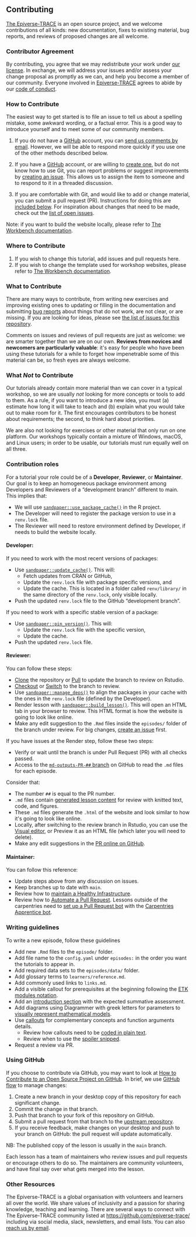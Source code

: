## Contributing

[The Epiverse-TRACE][cp-site] is an open source
project, and we welcome contributions of all kinds: new documentation, fixes to
existing material, bug reports, and reviews of proposed changes are all
welcome.

### Contributor Agreement

By contributing, you agree that we may redistribute your work under [our
license](LICENSE.md). In exchange, we will address your issues and/or assess
your change proposal as promptly as we can, and help you become a member of our
community. Everyone involved in [Epiverse-TRACE][cp-site] agrees to abide by
our [code of conduct](CODE_OF_CONDUCT.md).

### How to Contribute

The easiest way to get started is to file an issue to tell us about a spelling
mistake, some awkward wording, or a factual error. This is a good way to
introduce yourself and to meet some of our community members.

1. If you do not have a [GitHub][github] account, you can [send us comments by
   email][contact]. However, we will be able to respond more quickly if you use
   one of the other methods described below.

2. If you have a [GitHub][github] account, or are willing to [create
   one][github-join], but do not know how to use Git, you can report problems
   or suggest improvements by [creating an issue][repo-issues]. This allows us
   to assign the item to someone and to respond to it in a threaded discussion.

3. If you are comfortable with Git, and would like to add or change material,
   you can submit a pull request (PR). Instructions for doing this are
   [included below](#using-github). For inspiration about changes that need to
   be made, check out the [list of open issues][issues].

Note: if you want to build the website locally, please refer to [The Workbench
documentation][template-doc].

### Where to Contribute

1. If you wish to change this tutorial, add issues and pull requests here.
2. If you wish to change the template used for workshop websites, please refer
   to [The Workbench documentation][template-doc].


### What to Contribute

There are many ways to contribute, from writing new exercises and improving
existing ones to updating or filling in the documentation and submitting [bug
reports][issues] about things that do not work, are not clear, or are missing.
If you are looking for ideas, please see [the list of issues for this
repository][repo-issues].

Comments on issues and reviews of pull requests are just as welcome: we are
smarter together than we are on our own. **Reviews from novices and newcomers
are particularly valuable**: it's easy for people who have been using these
tutorials for a while to forget how impenetrable some of this material can be, so
fresh eyes are always welcome.

### What *Not* to Contribute

Our tutorials already contain more material than we can cover in a typical
workshop, so we are usually *not* looking for more concepts or tools to add to
them. As a rule, if you want to introduce a new idea, you must (a) estimate how
long it will take to teach and (b) explain what you would take out to make room
for it. The first encourages contributors to be honest about requirements; the
second, to think hard about priorities.

We are also not looking for exercises or other material that only run on one
platform. Our workshops typically contain a mixture of Windows, macOS, and
Linux users; in order to be usable, our tutorials must run equally well on all
three.

### Contribution roles

For a tutorial your role could be of a __Developer__, __Reviewer__, or __Maintainer__. Our goal is to keep an homogeneous package environment among Developers and Reviewers of a “development branch” different to main. This implies that:

- We will use [`sandpaper::use_package_cache()`](https://carpentries.github.io/sandpaper/reference/package_cache.html#background) in the R project.
- The Developer will need to register the package version to use in a `renv.lock` file.
- The Reviewer will need to restore environment defined by Developer, if needs to build the website locally.


#### Developer:

If you need to work with the most recent versions of packages:

- Use [`sandpaper::update_cache()`](https://carpentries.github.io/sandpaper/reference/dependency_management.html). This will: 
  + Fetch updates from CRAN or GitHub,
  + Update the `renv.lock` file with package specific versions, and
  + Update the cache. This is located in a folder called `renv/library/` in the same directory of the `renv.lock`, only visible locally.
- Push the updated `renv.lock` file to the GitHub “development branch”.

If you need to work with a specific stable version of a package:

- Use [`sandpaper::pin_version()`](https://carpentries.github.io/sandpaper/articles/building-with-renv.html#pinning-specific-package-versions). This will:
  + Update the `renv.lock` file with the specific version,
  + Update the cache.
- Push the updated `renv.lock` file.

#### Reviewer:

You can follow these steps:

- [Clone](https://happygitwithr.com/new-github-first.html#new-rstudio-project-via-git) the repository or [Pull](https://www.epirhandbook.com/en/version-control-and-collaboration-with-git-and-github.html?q=github#in-rstudio-1) to update the branch to review on Rstudio.
- [Checkout](https://happygitwithr.com/git-branches#switching-branches) or [Switch](https://rstudio.github.io/cheatsheets/html/rstudio-ide.html#version-control) to the branch to review.
- Use [`sandpaper::manage_deps()`](https://carpentries.github.io/sandpaper/reference/dependency_management.html) to align the packages in your cache with the ones in the `renv.lock` file (defined by the Developer).
- Render lesson with [`sandpaper::build_lesson()`](https://carpentries.github.io/sandpaper/reference/build_lesson.html). This will open an HTML tab in your browser to review. This HTML format is how the website is going to look like online.
- Make any edit suggestion to the `.Rmd` files inside the `episodes/` folder of the branch under review. For big changes, [create an issue][issues] first.

If you have issues at the Render step, follow these two steps:

- Verify or wait until the branch is under Pull Request (PR) with all checks passed.
- Access to the [`md-outputs-PR-##` branch](https://github.com/epiverse-trace/tutorials/branches) on GitHub to read the `.md` files for each episode. 

Consider that:

- The number `##` is equal to the PR number. 
- `.md` files contain [generated lesson content](https://carpentries.github.io/sandpaper-docs/deployment.html) for review with knitted text, code, and figures. 
- These `.md` files generate the `.html` of the website and look similar to how it's going to look like online.
- Locally, after switching to the review branch in Rstudio, you can use the [Visual editor](https://posit.co/blog/exploring-rstudio-visual-markdown-editor/), or Preview it as an HTML file (which later you will need to delete).
- Make any edit suggestions in the [PR online on GitHub](https://docs.github.com/en/pull-requests/collaborating-with-pull-requests/reviewing-changes-in-pull-requests/reviewing-proposed-changes-in-a-pull-request).

#### Maintainer:

You can follow this reference:

- Update steps above from any discussion on issues.
- Keep branches up to date with `main`.
- Review how to [maintain a Healthy Infrastructure](https://carpentries.github.io/sandpaper-docs/update.html).
- Review how to [Automate a Pull Request](https://carpentries.github.io/sandpaper-docs/pull-request.html#automated-pull-requests). Lessons outside of the carpentries need to [set up a Pull Request bot](https://carpentries.github.io/sandpaper-docs/pull-request.html#automated-pull-requests) with the [Carpentries Apprentice bot](https://github.com/carpentries-bot).

### Writing guidelines

To write a new episode, follow these guidelines

- Add new `.Rmd` files to the `episode/` folder.
- Add file name to the `config.yaml` under `episodes:` in the order you want the tutorials to appear in.
- Add required data sets to the `episodes/data/` folder.
- Add glossary terms to `learners/reference.md`.
- Add commonly used links to `links.md`.
- Add a visible callout for prerequisites at the beginning following the [ETK modules notation](https://github.com/epiverse-trace/tutorials/issues/19). 
- Add an [introduction section](https://github.com/epiverse-trace/tutorials/issues/17) with the expected summative assessment. 
- Add diagrams using Diagrammer with greek letters for parameters to [visually represent mathematical models](https://github.com/epiverse-trace/tutorials/issues/21).  
- Use [callouts](https://carpentries.github.io/sandpaper-docs/instructor/component-guide.html) for complementary concepts and function arguments details.  
  - Review how callouts need to be [coded in plain text](https://github.com/carpentries/sandpaper-docs/blob/main/learners/component-guide.md?plain=1). 
  - Review when to use the [spoiler snipped](https://carpentries.github.io/sandpaper-docs/aio.html#use-spoilers-instead-of-floating-solution-blocks). 
- Request a review via PR.

### Using GitHub

If you choose to contribute via GitHub, you may want to look at [How to
Contribute to an Open Source Project on GitHub][how-contribute]. In brief, we
use [GitHub flow][github-flow] to manage changes:

1. Create a new branch in your desktop copy of this repository for each
   significant change.
2. Commit the change in that branch.
3. Push that branch to your fork of this repository on GitHub.
4. Submit a pull request from that branch to the [upstream repository][repo].
5. If you receive feedback, make changes on your desktop and push to your
   branch on GitHub: the pull request will update automatically.

NB: The published copy of the lesson is usually in the `main` branch.

Each lesson has a team of maintainers who review issues and pull requests or
encourage others to do so. The maintainers are community volunteers, and have
final say over what gets merged into the lesson.

### Other Resources

The Epiverse-TRACE is a global organisation with volunteers and learners all over
the world. We share values of inclusivity and a passion for sharing knowledge,
teaching and learning. There are several ways to connect with The Epiverse-TRACE
community listed at <https://github.com/epiverse-trace/> including via social
media, slack, newsletters, and email lists. You can also [reach us by
email][contact].

[repo]: https://github.com/epiverse-trace/git-rstudio-basics
[repo-issues]: https://github.com/epiverse-trace/git-rstudio-basics/issues
[contact]: mailto:andree.valle-campos@lshtm.ac.uk
[cp-site]: https://epiverse-trace.github.io/
[dc-issues]: https://github.com/issues?q=user%3Adatacarpentry
[dc-lessons]: https://datacarpentry.org/lessons/
[dc-site]: https://datacarpentry.org/
[discuss-list]: https://carpentries.topicbox.com/groups/discuss
[github]: https://github.com
[github-flow]: https://guides.github.com/introduction/flow/
[github-join]: https://github.com/join
[how-contribute]: https://egghead.io/courses/how-to-contribute-to-an-open-source-project-on-github
[issues]: https://github.com/epiverse-trace/git-rstudio-basics/issues
[lc-issues]: https://github.com/issues?q=user%3ALibraryCarpentry
[swc-issues]: https://github.com/issues?q=user%3Aswcarpentry
[swc-lessons]: https://software-carpentry.org/lessons/
[swc-site]: https://software-carpentry.org/
[lc-site]: https://librarycarpentry.org/
[template-doc]: https://carpentries.github.io/workbench/
